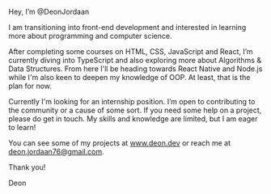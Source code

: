 Hey, I’m @DeonJordaan

I am transitioning into front-end development and interested in learning more about programming and computer science.

After completing some courses on HTML, CSS, JavaScript and React, I’m currently diving into TypeScript and also exploring more about Algorithms & Data Structures. From here I'll be heading towards React Native and Node.js while I'm also keen to deepen my knowledge of OOP. At least, that is the plan for now.

Currently I'm looking for an internship position. I’m open to contributing to the community or a cause of some sort. If you need some help on a project, please do get in touch. My skills and knowledge are limited, but I am eager to learn!

You can see some of my projects at www.deon.dev or reach me at deon.jordaan76@gmail.com.

Thank you!

Deon
